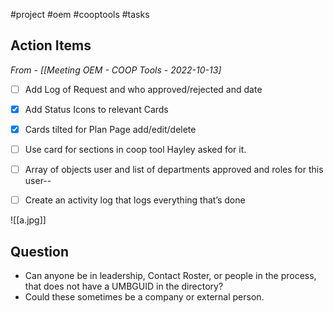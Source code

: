 #project #oem #cooptools #tasks

## Action Items
*From - [[Meeting OEM - COOP Tools - 2022-10-13]* 
- [ ] Add Log of Request and who approved/rejected and date
- [x] Add Status Icons to relevant Cards 
- [x] Cards tilted for Plan Page add/edit/delete
- [ ] Use card for sections in coop tool Hayley asked for it.
- [ ] Array of objects user and list of departments approved and roles for this user--
- [ ] Create an activity log that logs everything that’s done


![[a.jpg]]

## Question
- Can anyone be in leadership, Contact Roster, or people in the process, that does not have a UMBGUID in the directory?
- Could these sometimes be a company or external person.
